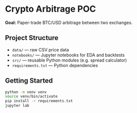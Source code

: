 # Crypto Arbitrage POC

**Goal:** Paper-trade BTC/USD arbitrage between two exchanges.

## Project Structure
- `data/` — raw CSV price data
- `notebooks/` — Jupyter notebooks for EDA and backtests
- `src/` — reusable Python modules (e.g. spread calculator)
- `requirements.txt` — Python dependencies

## Getting Started
```bash
python -m venv venv
source venv/bin/activate
pip install -r requirements.txt
jupyter lab
